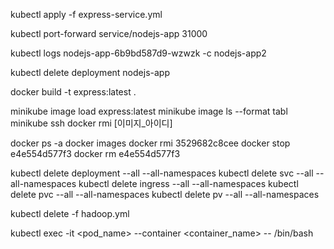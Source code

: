 kubectl apply -f express-service.yml

kubectl port-forward service/nodejs-app 31000

kubectl logs nodejs-app-6b9bd587d9-wzwzk -c nodejs-app2

kubectl delete deployment nodejs-app

docker build -t express:latest .

minikube image load express:latest
minikube image ls --format tabl
minikube ssh
docker rmi [이미지_아이디]

docker ps -a
docker images
docker rmi 3529682c8cee
docker stop e4e554d577f3
docker rm e4e554d577f3

kubectl delete deployment --all --all-namespaces
kubectl delete svc --all --all-namespaces
kubectl delete ingress --all --all-namespaces
kubectl delete pvc --all --all-namespaces
kubectl delete pv --all --all-namespaces

kubectl delete -f hadoop.yml

kubectl exec -it <pod_name> --container <container_name> -- /bin/bash
